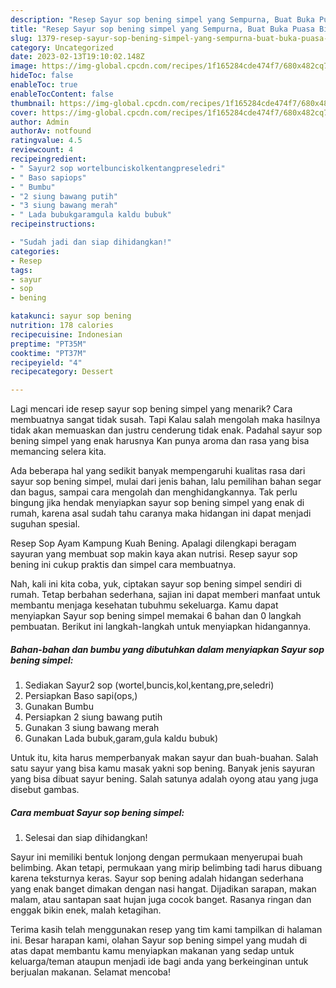 ```yaml
---
description: "Resep Sayur sop bening simpel yang Sempurna, Buat Buka Puasa Bikin Ngiler"
title: "Resep Sayur sop bening simpel yang Sempurna, Buat Buka Puasa Bikin Ngiler"
slug: 1379-resep-sayur-sop-bening-simpel-yang-sempurna-buat-buka-puasa-bikin-ngiler
category: Uncategorized
date: 2023-02-13T19:10:02.148Z
image: https://img-global.cpcdn.com/recipes/1f165284cde474f7/680x482cq70/sayur-sop-bening-simpel-foto-resep-utama.jpg
hideToc: false
enableToc: true
enableTocContent: false
thumbnail: https://img-global.cpcdn.com/recipes/1f165284cde474f7/680x482cq70/sayur-sop-bening-simpel-foto-resep-utama.jpg
cover: https://img-global.cpcdn.com/recipes/1f165284cde474f7/680x482cq70/sayur-sop-bening-simpel-foto-resep-utama.jpg
author: Admin
authorAv: notfound
ratingvalue: 4.5
reviewcount: 4
recipeingredient:
- " Sayur2 sop wortelbunciskolkentangpreseledri"
- " Baso sapiops"
- " Bumbu"
- "2 siung bawang putih"
- "3 siung bawang merah"
- " Lada bubukgaramgula kaldu bubuk"
recipeinstructions:

- "Sudah jadi dan siap dihidangkan!"
categories:
- Resep
tags:
- sayur
- sop
- bening

katakunci: sayur sop bening 
nutrition: 178 calories
recipecuisine: Indonesian
preptime: "PT35M"
cooktime: "PT37M"
recipeyield: "4"
recipecategory: Dessert

---
```



Lagi mencari ide resep sayur sop bening simpel yang menarik? Cara membuatnya sangat tidak susah. Tapi Kalau salah mengolah maka hasilnya tidak akan memuaskan dan justru cenderung tidak enak. Padahal sayur sop bening simpel yang enak harusnya Kan punya aroma dan rasa yang bisa memancing selera kita.


Ada beberapa hal yang sedikit banyak mempengaruhi kualitas rasa dari sayur sop bening simpel, mulai dari jenis bahan, lalu pemilihan bahan segar dan bagus, sampai cara mengolah dan menghidangkannya. Tak perlu bingung jika hendak menyiapkan sayur sop bening simpel yang enak di rumah, karena asal sudah tahu caranya maka hidangan ini dapat menjadi suguhan spesial.

Resep Sop Ayam Kampung Kuah Bening. Apalagi dilengkapi beragam sayuran yang membuat sop makin kaya akan nutrisi. Resep sayur sop bening ini cukup praktis dan simpel cara membuatnya.


Nah, kali ini kita coba, yuk, ciptakan sayur sop bening simpel sendiri di rumah. Tetap berbahan sederhana, sajian ini dapat memberi manfaat untuk membantu menjaga kesehatan tubuhmu sekeluarga. Kamu dapat menyiapkan Sayur sop bening simpel memakai 6 bahan dan 0 langkah pembuatan. Berikut ini langkah-langkah untuk menyiapkan hidangannya.

<!--inarticleads1-->

##### Bahan-bahan dan bumbu yang dibutuhkan dalam menyiapkan Sayur sop bening simpel:

1. Sediakan  Sayur2 sop (wortel,buncis,kol,kentang,pre,seledri)
1. Persiapkan  Baso sapi(ops,)
1. Gunakan  Bumbu
1. Persiapkan 2 siung bawang putih
1. Gunakan 3 siung bawang merah
1. Gunakan  Lada bubuk,garam,gula kaldu bubuk)


Untuk itu, kita harus memperbanyak makan sayur dan buah-buahan. Salah satu sayur yang bisa kamu masak yakni sop bening. Banyak jenis sayuran yang bisa dibuat sayur bening. Salah satunya adalah oyong atau yang juga disebut gambas. 

<!--inarticleads2-->

##### Cara membuat Sayur sop bening simpel:


1. Selesai dan siap dihidangkan!

Sayur ini memiliki bentuk lonjong dengan permukaan menyerupai buah belimbing. Akan tetapi, permukaan yang mirip belimbing tadi harus dibuang karena teksturnya keras. Sayur sop bening adalah hidangan sederhana yang enak banget dimakan dengan nasi hangat. Dijadikan sarapan, makan malam, atau santapan saat hujan juga cocok banget. Rasanya ringan dan enggak bikin enek, malah ketagihan. 

Terima kasih telah menggunakan resep yang tim kami tampilkan di halaman ini. Besar harapan kami, olahan Sayur sop bening simpel yang mudah di atas dapat membantu kamu menyiapkan makanan yang sedap untuk keluarga/teman ataupun menjadi ide bagi anda yang berkeinginan untuk berjualan makanan. Selamat mencoba!
